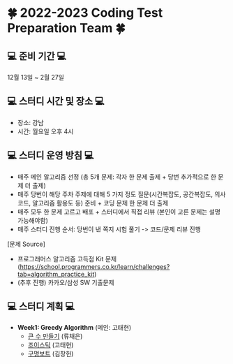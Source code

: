 # 🍀 2022-2023 Coding Test Preparation Team 🍀

## 💻 준비 기간 💻
12월 13일 ~ 2월 27일

## 💻 스터디 시간 및 장소 💻
- 장소: 강남
- 시간: 월요일 오후 4시

## 💻 스터디 운영 방침 💻
- 매주 메인 알고리즘 선정 (총 5개 문제: 각자 한 문제 출제 + 당번 추가적으로 한 문제 더 출제)
- 매주 당번이 해당 주차 주제에 대해 5 가지 정도 질문(시간복잡도, 공간복잡도, 의사코드, 알고리즘 활용도 등) 준비 + 코딩 문제 한 문제 더 출제
- 매주 모두 한 문제 고르고 배포 + 스터디에서 직접 리뷰 (본인이 고른 문제는 설명 가능해야함)
- 매주 스터디 진행 순서: 당번이 낸 쪽지 시험 풀기 -> 코드/문제 리뷰 진행

[문제 Source]
- 프로그래머스 알고리즘 고득점 Kit 문제 (https://school.programmers.co.kr/learn/challenges?tab=algorithm_practice_kit)
- (추후 진행) 카카오/삼성 SW 기출문제

## 💻 스터디 계획 💻
- **Week1: Greedy Algorithm** (메인: 고태현)
    - [큰 수 만들기](https://school.programmers.co.kr/learn/courses/30/lessons/42883) (류채은)
    - [조이스틱](https://school.programmers.co.kr/learn/courses/30/lessons/42860) (고태현)
    - [구명보트](https://school.programmers.co.kr/learn/courses/30/lessons/42885) (김창헌)
